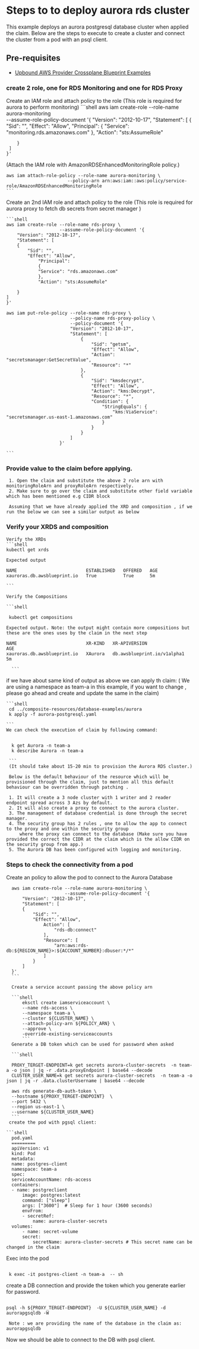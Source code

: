 # Steps to to deploy aurora rds cluster
This example deploys an aurora postgresql database cluster when applied the claim. Below are the steps to execute to
create a cluster and connect the cluster from a pod with an psql client.

## Pre-requisites
 - [Upbound AWS Provider Crossplane Blueprint Examples](../../README.md)


### create 2 role, one for RDS Monitoring and one for RDS Proxy

Create an IAM role and attach policy to the role (This role is required for aurora to perform monitoring)
    ```shell
    aws iam create-role --role-name aurora-monitoring \
                        --assume-role-policy-document '{
        "Version": "2012-10-17",
        "Statement": [
        {
            "Sid": "",
            "Effect": "Allow",
                "Principal":
                {
                "Service": "monitoring.rds.amazonaws.com"
                },
                "Action": "sts:AssumeRole"

        }
     ]
    }'
 (Attach the IAM role with AmazonRDSEnhancedMonitoringRole policy.)

    aws iam attach-role-policy --role-name aurora-monitoring \
                           --policy-arn arn:aws:iam::aws:policy/service-role/AmazonRDSEnhancedMonitoringRole
    ```

  Create an 2nd IAM role and attach policy to the role (This role is required for aurora proxy to fetch db secrets from secret manager )

    ```shell
    aws iam create-role --role-name rds-proxy \
                        --assume-role-policy-document '{    
        "Version": "2012-10-17",
        "Statement": [
        {
            "Sid": "",
            "Effect": "Allow",
                "Principal":
                {
                "Service": "rds.amazonaws.com"
                },
                "Action": "sts:AssumeRole"

        }
    ]
    }'
    
    aws iam put-role-policy --role-name rds-proxy \
                            --policy-name rds-proxy-policy \  
                            --policy-document '{
                            "Version": "2012-10-17",
                            "Statement": [
                                {
                                    "Sid": "getsm",
                                    "Effect": "Allow",
                                    "Action": "secretsmanager:GetSecretValue",
                                    "Resource": "*"
                                },
                                {
                                    "Sid": "kmsdecrypt",
                                    "Effect": "Allow",
                                    "Action": "kms:Decrypt",
                                    "Resource": "*",
                                    "Condition": {
                                        "StringEquals": {
                                            "kms:ViaService": "secretsmanager.us-east-1.amazonaws.com"
                                        }
                                    }
                                }
                            ]
                        }'
  
    ```
  ### Provide value to the claim before applying.
     
     1. Open the claim and substitute the above 2 role arn with monitoringRoleArn and proxyRoleArn respectively.
     2. Make sure to go over the claim and substitute other field variable which has been mentioned e.g CIDR block
    
     Assuming that we have already applied the XRD and composition , if we run the below we can see a similar output as below
 ### Verify your XRDS and composition
    
    Verify the XRDs
    ```shell
    kubectl get xrds
    
    Expected output

    NAME                          ESTABLISHED   OFFERED   AGE
    xauroras.db.awsblueprint.io   True          True      5m
    
    ```

    Verify the Compositions
    
    ```shell
    
     kubectl get compositions
    
    Expected output. Note: the output might contain more compositions but these are the ones uses by the claim in the next step
       
    NAME                          XR-KIND   XR-APIVERSION                 AGE
    xauroras.db.awsblueprint.io   XAurora   db.awsblueprint.io/v1alpha1   5m

      ```

   if we have about same kind of output as above we can apply th claim: ( We are using a namespace as team-a in this example, if you want to change , please go ahead and create and update the same in the claim)

    ```shell
     cd ../composite-resources/database-examples/aurora
     k apply -f aurora-postgresql.yaml

    ```
    We can check the execution of claim by following command:

   ```shell
     
     k get Aurora -n team-a
     k describe Aurora -n team-a

    ```
    (It should take about 15-20 min to provision the Aurora RDS cluster.)
    
    Below is the default behaviour of the resource which will be provisioned through the claim, just to mention all this default behaviour can be overridden through patching .

    1. It will create a 3 node cluster with 1 writer and 2 reader endpoint spread across 3 Azs by default.
    2. It will also create a proxy to connect to the aurora cluster.
    3. The management of database credential is done through the secret manager.
    4. The security group has 2 rules , one to allow the app to connect to the proxy and one within the security group
        where the proxy can connect to the database (Make sure you have provided the correct the CIDR at the claim which is the allow CIDR on the security group from app.)
    5. The Aurora DB has been configured with logging and monitoring.
 ```
 ### Steps to check the connectivity from a pod 

Create an  policy to allow the pod to connect to the Aurora Database
  
  ```shell
    aws iam create-role --role-name aurora-monitoring \
                        --assume-role-policy-document '{    
        "Version": "2012-10-17",
        "Statement": [
        {
            "Sid": "",
            "Effect": "Allow",
                Action": [
                    "rds-db:connect"
                ],
                "Resource": [
                    "arn:aws:rds-db:${REGION_NAME}>:${ACCOUNT_NUMBER}:dbuser:*/*"
                ]
            }
        ]
    }'
    ```
    
    Create a service account passing the above policy arn

    ```shell
        eksctl create iamserviceaccount \
        --name rds-access \
        --namespace team-a \
        --cluster ${CLUSTER_NAME} \
        --attach-policy-arn ${POLICY_ARN} \
        --approve \
        -override-existing-serviceaccounts
        ``` 
    Generate a DB token which can be used for password when asked
    
    ```shell
    
    PROXY_TERGET-ENDPOINT=k get secrets aurora-cluster-secrets  -n team-a -o json | jq -r .data.proxyEndpoint | base64 --decode
    CLUSTER_USER_NAME=k get secrets aurora-cluster-secrets  -n team-a -o json | jq -r .data.clusterUsername | base64 --decode
    
    aws rds generate-db-auth-token \
    --hostname ${PROXY_TERGET-ENDPOINT}  \
    --port 5432 \
    --region us-east-1 \
    --username ${CLUSTER_USER_NAME}
    ```
   create the pod with pgsql client:

  ```shell
    pod.yaml
    =========
    apiVersion: v1
    kind: Pod
    metadata:
    name: postgres-client
    namespace: team-a
    spec:
    serviceAccountName: rds-access
    containers:
    - name: postgreclient
        image: postgres:latest
        command: ["sleep"]
        args: ["3600"]  # Sleep for 1 hour (3600 seconds)
        envFrom:
        - secretRef:
            name: aurora-cluster-secrets
    volumes:
        - name: secret-volume
        secret:
            secretName: aurora-cluster-secrets # This secret name can be changed in the claim
   ```

   Exec into the pod

   ```shell

    k exec -it postgres-client -n team-a  -- sh
   
   ```

   create a DB connection and provide the token which you generate earlier for password.

   ```shell
   
   psql -h ${PROXY_TERGET-ENDPOINT}  -U ${CLUSTER_USER_NAME} -d aurorapgsqldb -W

    Note : we are providing the name of the database in the claim as:  aurorapgsqldb
   ```
   Now we should be able to connect to the DB with psql client.
